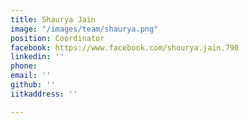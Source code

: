 ```yaml
---
title: Shaurya Jain
image: "/images/team/shaurya.png"
position: Coordinator
facebook: https://www.facebook.com/shourya.jain.790
linkedin: ''
phone: 
email: ''
github: ''
iitkaddress: ''

---
```


